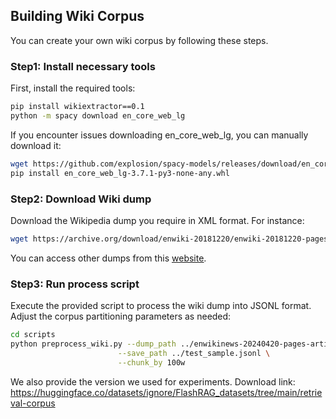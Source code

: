 ## Building Wiki Corpus

You can create your own wiki corpus by following these steps.

### Step1: Install necessary tools

First, install the required tools:
```bash
pip install wikiextractor==0.1
python -m spacy download en_core_web_lg
```

If you encounter issues downloading en_core_web_lg, you can manually download it:
```bash
wget https://github.com/explosion/spacy-models/releases/download/en_core_web_lg-3.7.1/en_core_web_lg-3.7.1-py3-none-any.whl
pip install en_core_web_lg-3.7.1-py3-none-any.whl
```


### Step2: Download Wiki dump

Download the Wikipedia dump you require in XML format. For instance: 

```bash
wget https://archive.org/download/enwiki-20181220/enwiki-20181220-pages-articles.xml.bz2
```

You can access other dumps from this [<u>website</u>](https://archive.org/search?query=Wikimedia+database+dump&sort=-downloads).


### Step3: Run process script

Execute the provided script to process the wiki dump into JSONL format. Adjust the corpus partitioning parameters as needed:

```bash
cd scripts
python preprocess_wiki.py --dump_path ../enwikinews-20240420-pages-articles.xml.bz2  \
                        --save_path ../test_sample.jsonl \
                        --chunk_by 100w
```

We also provide the version we used for experiments. Download link: https://huggingface.co/datasets/ignore/FlashRAG_datasets/tree/main/retrieval-corpus
